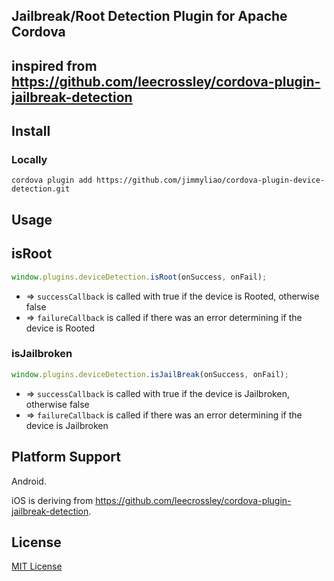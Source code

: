 ## Jailbreak/Root Detection Plugin for Apache Cordova

## inspired from https://github.com/leecrossley/cordova-plugin-jailbreak-detection

## Install

### Locally

```
cordova plugin add https://github.com/jimmyliao/cordova-plugin-device-detection.git
```

## Usage

## isRoot
```js
window.plugins.deviceDetection.isRoot(onSuccess, onFail);
```

- => `successCallback` is called with true if the device is Rooted, otherwise false
- => `failureCallback` is called if there was an error determining if the device is Rooted


### isJailbroken

```js
window.plugins.deviceDetection.isJailBreak(onSuccess, onFail);
```

- => `successCallback` is called with true if the device is Jailbroken, otherwise false
- => `failureCallback` is called if there was an error determining if the device is Jailbroken

## Platform Support

Android.

iOS is deriving from https://github.com/leecrossley/cordova-plugin-jailbreak-detection.

## License

[MIT License](http://ilee.mit-license.org)
